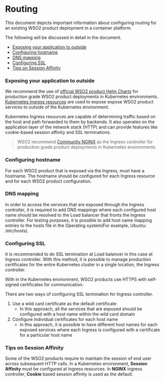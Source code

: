 # Routing

This document depicts important information about configuring routing for an existing WSO2 product deployment in a
 container platform.
 
The following will be discussed in detail in the document.

* [Exposing your application to outside](#exposing-your-application-to-outside )
* [Configuring hostname](#configuring-hostname)
* [DNS mapping](#dns-mapping)
* [Configuring SSL](#configuring-ssl)
* [Tips on Session Affinity](#tips-on-session-affinity)

### Exposing your application to outside

We recommend the use of [official WSO2 product Helm Charts](https://hub.helm.sh/charts/wso2) for production grade WSO2 
product deployments in Kubernetes environments. [Kubernetes Ingress resources](https://kubernetes.io/docs/concepts/services-networking/ingress/)
are used to expose expose WSO2 product services to outside of the Kubernetes environment.

Kubernetes Ingress resources are capable of determining traffic based on the host and path forwarded to them by
backends. It also operates on the application layer of the network stack (HTTP) and can provide features like cookie-based
session affinity and SSL terminations. 

>WSO2 recommend [Community NGINX](https://kubernetes.github.io/ingress-nginx/) as the Ingress controller for production 
>grade product deployments in Kubernetes environments.

### Configuring hostname

For each WSO2 product that is exposed via the Ingress, must have a hostname. The hostname should be configured for
each Ingress resource and for each WSO2 product configuration.

### DNS mapping

In order to access the services that are exposed through the Ingress controller, it is required to add DNS mappings
 where each configured host name should be resolved to the Load balancer that fronts the Ingress controller. For
testing purposes, it is possible to add host name mapping entries to the hosts file in the Operating system(For
 example, Ubuntu: /etc/hosts).
 
### Configuring SSL

It is recommended to do SSL termination at Load balancer in this case at Ingress controller. With this method, it is
possible to manage production certificates for the entire Kubernetes cluster in a single location, the Ingress
controller.

With in the Kubernetes environment, WSO2 products use HTTPS with self-signed certificates for communication. 

There are two ways of configuring SSL termination for Ingress controller.

1. Use a wild card certificate as the default certificate
    * In this approach, all the services that are exposed should be configured with a host name within the wild card
     domain  
1. Configure individual certificates for each host name
    * In this approach, it is possible to have different host names for each exposed services where each Ingress is
     configured with a certificate for a particular host name
     
### Tips on Session Affinity

Some of the WSO2 products require to maintain the session of end user across subsequent HTTP calls. In a Kubernetes
environment, **Session Affinity**  must be configured at Ingress resources. In **NGINX** ingress controller, **Cookie**
based session affinity is used as the default.  
